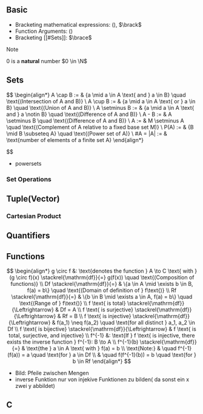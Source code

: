 ## Basic
- Bracketing mathematical expressions: $\lparen \rparen$, $\brack$
- Function Arguments: $\lparen \rparen$
- Bracketing [[#Sets]]: $\brace$


>[!Note]
>0 is a **natural** number $0 \in \N$
>
## Sets
$$
\begin{align*}
A \cap B := & \{a \mid a \in A \text{ and } a \in B\} \quad \text{(Intersection of A and B)} \\
A \cup B := & \{a \mid a \in A \text{ or } a \in B\} \quad \text{(Union of A and B)} \\
A \setminus B := & \{a \mid a \in A \text{ and } a \notin B\} \quad \text{(Difference of A and B)} \\
A - B := & A \setminus B \quad \text{(Difference of A and B)} \\
A := & M \setminus A \quad \text{(Complement of A relative to a fixed base set M)} \\
P(A) := & \{B \mid B \subseteq A\} \quad \text{(Power set of A)} \\
\#A = |A| := & \text{number of elements of a finite set A}
\end{align*}

$$

- powersets
### Set Operations

## Tuple(Vector)

### Cartesian Product

## Quantifiers

## Functions
$$
\begin{align*}
g \circ f &: \text{denotes the function } A \to C \text{ with } (g \circ f)(x) \stackrel{\mathrm{df}}{=} g(f(x)) \quad \text{(Composition of functions)} \\
Df \stackrel{\mathrm{df}}{=} & \{a \in A \mid \exists b \in B, f(a) = b\} \quad \text{(Domain of definition of } f\text{)} \\
Rf \stackrel{\mathrm{df}}{=} & \{b \in B \mid \exists a \in A, f(a) = b\} \quad \text{(Range of } f\text{)} \\
f \text{ is total} \stackrel{\mathrm{df}}{\Leftrightarrow} & Df = A \\
f \text{ is surjective} \stackrel{\mathrm{df}}{\Leftrightarrow} & Rf = B \\
f \text{ is injective} \stackrel{\mathrm{df}}{\Leftrightarrow} & f(a_1) \neq f(a_2) \quad \text{for all distinct } a_1, a_2 \in Df \\
f \text{ is bijective} \stackrel{\mathrm{df}}{\Leftrightarrow} & f \text{ is total, surjective, and injective} \\
f^{-1} &: \text{If } f \text{ is injective, there exists the inverse function } f^{-1}: B \to A \\
f^{-1}(b) \stackrel{\mathrm{df}}{=} & \text{the } a \in A \text{ with } f(a) = b \\
\text{Note:} & \quad f^{-1}(f(a)) = a \quad \text{for } a \in Df \\
& \quad f(f^{-1}(b)) = b \quad \text{for } b \in Rf
\end{align*}
$$
- Bild: Pfeile zwischen Mengen 
- inverse Funktion nur von injekive Funktionen zu bilden( da sonst ein x zwei y abbildet)

## C